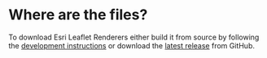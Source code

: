 # Where are the files?

To download Esri Leaflet Renderers either build it from source by following the [development instructions](https://github.com/Esri/esri-leaflet-renderers#development-instructions) or download the [latest release](https://github.com/Esri/esri-leaflet-renderers/releases) from GitHub.
